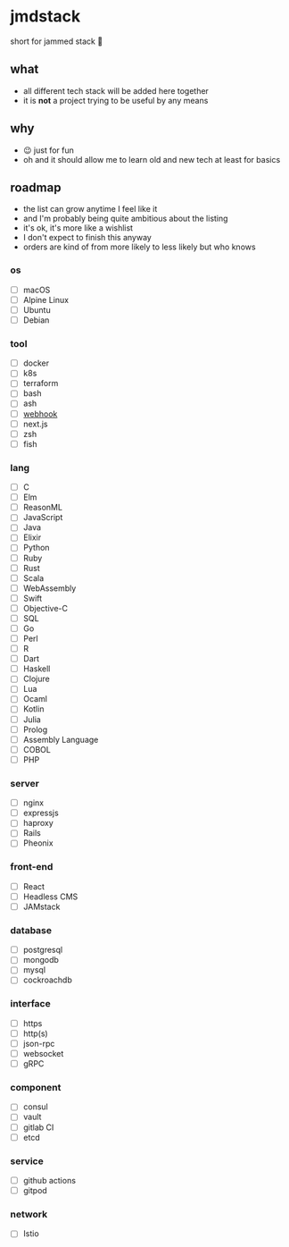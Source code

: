 # jmdstack

short for jammed stack 🤪

## what
- all different tech stack will be added here together
- it is **not** a project trying to be useful by any means

## why
- 😉 just for fun
- oh and it should allow me to learn old and new tech at least for basics

## roadmap
- the list can grow anytime I feel like it
- and I'm probably being quite ambitious about the listing
- it's ok, it's more like a wishlist
- I don't expect to finish this anyway
- orders are kind of from more likely to less likely but who knows

### os
- [ ] macOS
- [ ] Alpine Linux
- [ ] Ubuntu
- [ ] Debian

### tool
- [ ] docker
- [ ] k8s
- [ ] terraform
- [ ] bash
- [ ] ash
- [ ] [webhook](https://github.com/adnanh/webhook)
- [ ] next.js
- [ ] zsh
- [ ] fish

### lang
- [ ] C
- [ ] Elm
- [ ] ReasonML
- [ ] JavaScript
- [ ] Java
- [ ] Elixir
- [ ] Python
- [ ] Ruby
- [ ] Rust
- [ ] Scala
- [ ] WebAssembly
- [ ] Swift
- [ ] Objective-C
- [ ] SQL
- [ ] Go
- [ ] Perl
- [ ] R
- [ ] Dart
- [ ] Haskell
- [ ] Clojure
- [ ] Lua
- [ ] Ocaml
- [ ] Kotlin
- [ ] Julia
- [ ] Prolog
- [ ] Assembly Language
- [ ] COBOL
- [ ] PHP

### server
- [ ] nginx
- [ ] expressjs
- [ ] haproxy
- [ ] Rails
- [ ] Pheonix

### front-end
- [ ] React
- [ ] Headless CMS
- [ ] JAMstack

### database
- [ ] postgresql
- [ ] mongodb
- [ ] mysql
- [ ] cockroachdb

### interface
- [ ] https
- [ ] http(s)
- [ ] json-rpc
- [ ] websocket
- [ ] gRPC

### component
- [ ] consul
- [ ] vault
- [ ] gitlab CI
- [ ] etcd

### service
- [ ] github actions
- [ ] gitpod

### network
- [ ] Istio
